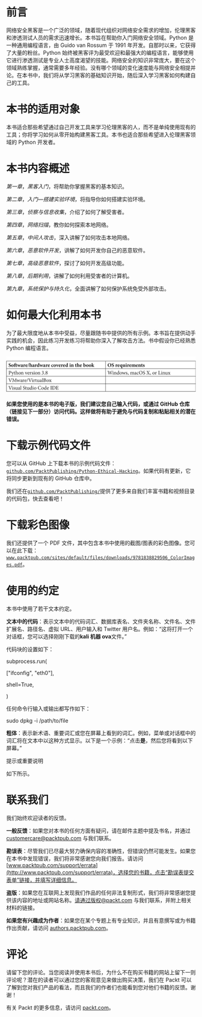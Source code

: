 # 前言

网络安全黑客是一个广泛的领域，随着现代组织对网络安全需求的增加，伦理黑客和渗透测试人员的需求迅速增长。本书旨在帮助你入门网络安全领域。Python 是一种通用编程语言，由 Guido van Rossum 于 1991 年开发。自那时以来，它获得了大量的粉丝。Python 始终被黑客评为最受欢迎和最强大的编程语言，能够使用它进行渗透测试是专业人士高度渴望的技能。网络安全的知识非常庞大，要在这个领域熟练掌握，通常需要多年经验。没有哪个领域的变化速度能与网络安全相提并论。在本书中，我们将从学习黑客的基础知识开始，随后深入学习黑客如何构建自己的工具。

# 本书的适用对象

本书适合那些希望通过自己开发工具来学习伦理黑客的人，而不是单纯使用现有的工具；你将学习如何从零开始构建黑客工具。本书也适合那些希望进入伦理黑客领域的 Python 开发者。

# 本书内容概述

*第一章*，*黑客入门*，将帮助你掌握黑客的基本知识。

*第二章*，*入门—搭建实验环境*，将指导你如何搭建实验环境。

*第三章*，*侦察与信息收集*，介绍了如何了解受害者。

*第四章*，*网络扫描*，教你如何探索本地网络。

*第五章*，*中间人攻击*，深入讲解了如何攻击本地网络。

*第六章*，*恶意软件开发*，讲解了如何开发你自己的恶意软件。

*第七章*，*高级恶意软件*，探讨了如何开发高级功能。

*第八章*，*后期利用*，讲解了如何利用受害者的计算机。

*第九章*，*系统保护与持久化*，全面讲解了如何保护系统免受外部攻击。

# 如何最大化利用本书

为了最大限度地从本书中受益，尽量跟随书中提供的所有示例。本书旨在提供动手实践的机会，因此练习开发练习将帮助你深入了解攻击方法。书中假设你已经熟悉 Python 编程语言。

![](img/table.jpg)

**如果您使用的是本书的电子版，我们建议您自己输入代码，或通过 GitHub 仓库（链接见下一部分）访问代码。这样做将有助于避免与代码复制和粘贴相关的潜在错误。**

# 下载示例代码文件

您可以从 GitHub 上下载本书的示例代码文件：[`github.com/PacktPublishing/Python-Ethical-Hacking`](https://github.com/PacktPublishing/Python-Ethical-Hacking)。如果代码有更新，它将同步更新到现有的 GitHub 仓库中。

我们还在[`github.com/PacktPublishing/`](https://github.com/PacktPublishing/)提供了更多来自我们丰富书籍和视频目录的代码包，快去查看吧！

# 下载彩色图像

我们还提供了一个 PDF 文件，其中包含本书中使用的截图/图表的彩色图像。您可以在此下载：[`www.packtpub.com/sites/default/files/downloads/9781838829506_ColorImages.pdf`](http://www.packtpub.com/sites/default/files/downloads/9781838829506_ColorImages.pdf)。

# 使用的约定

本书中使用了若干文本约定。

**文本中的代码**：表示文本中的代码词汇、数据库表名、文件夹名称、文件名、文件扩展名、路径名、虚拟 URL、用户输入和 Twitter 用户名。例如：“这将打开一个对话框，您可以选择刚刚下载的**kali 机器 ova**文件。”

代码块的设置如下：

subprocess.run(

["ifconfig", "eth0"],

shell=True,

)

任何命令行输入或输出都写作如下：

sudo dpkg -i /path/to/file

**粗体**：表示新术语、重要词汇或您在屏幕上看到的词汇。例如，菜单或对话框中的词汇将在文本中以这种方式显示。以下是一个示例：“点击**是**，然后您将看到以下屏幕。”

提示或重要说明

如下所示。

# 联系我们

我们始终欢迎读者的反馈。

**一般反馈**：如果您对本书的任何方面有疑问，请在邮件主题中提及书名，并通过 customercare@packtpub.com 与我们联系。

**勘误表**：尽管我们已尽最大努力确保内容的准确性，但错误仍然可能发生。如果您在本书中发现错误，我们将非常感谢您向我们报告。请访问[www.packtpub.com/support/errata](http://www.packtpub.com/support/errata)，选择您的书籍，点击“勘误表提交表单”链接，并填写详细信息。

**盗版**：如果您在互联网上发现我们作品的任何非法复制形式，我们将非常感谢您提供该内容的地址或网站名称。请通过版权@packt.com 与我们联系，并附上相关材料的链接。

**如果您有兴趣成为作者**：如果您在某个专题上有专业知识，并且有意撰写或为书籍作出贡献，请访问 [authors.packtpub.com](http://authors.packtpub.com)。

# 评论

请留下您的评论。当您阅读并使用本书后，为什么不在购买书籍的网站上留下一则评论呢？潜在的读者可以通过您的客观意见来做出购买决策，我们在 Packt 可以了解到您对我们产品的看法，而且我们的作者们也能看到您对他们书籍的反馈。谢谢！

有关 Packt 的更多信息，请访问 [packt.com](http://packt.com)。
